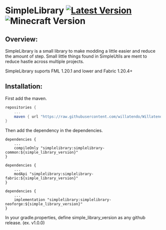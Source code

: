 # SimpleLibrary [![Latest Version](https://jitpack.io/v/willatendo/Simple-Library.svg)](https://jitpack.io/#willatendo/Simple-Library) ![Minecraft Version](https://img.shields.io/badge/minecraft-1.20.4-blue)

## Overview:
SimpleLibrary is a small library to make modding a little easier and reduce the amount of step. Small little things found in SimpleUtils are ment to reduce hastle across multiple projects.

SimpleLibrary suports FML 1.20.1 and lower and Fabric 1.20.4+

## Installation:
First add the maven.
```gradle
repositories {
	...
	maven { url "https://raw.githubusercontent.com/willatendo/Willatendo-Mods/main/builds/" }
}
```

Then add the dependency in the dependencies.


```Common:
dependencies {
	...
	compileOnly "simplelibrary:simplelibrary-common:${simple_library_version}"
}
```

```Fabric:
dependencies {
	...
	modApi "simplelibrary:simplelibrary-fabric:${simple_library_version}"
}
```

```NeoForge:
dependencies {
	...
	implementation "simplelibrary:simplelibrary-neoforge:${simple_library_version}"
}
```

In your gradle.properties, define simple_library_version as any github release. (ex. v1.0.0)